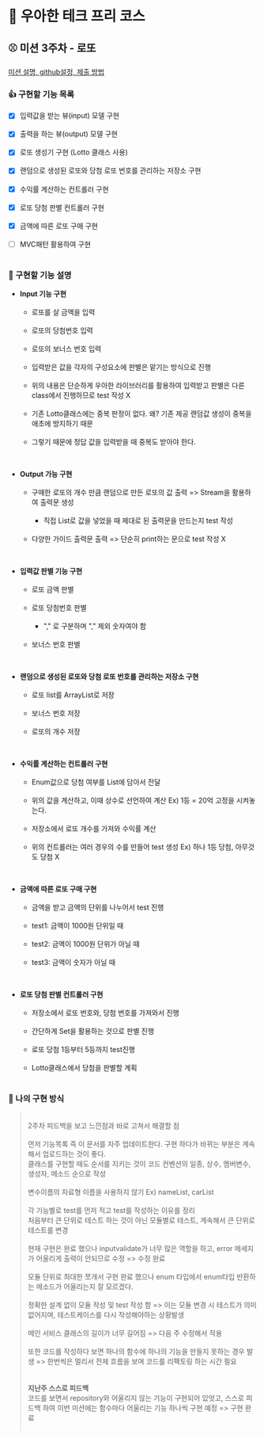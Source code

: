 # :tada: 우아한 테크 프리 코스

## :baseball: 미션 3주차 - 로또

[미션 설명, github설정, 제출 방법](https://github.com/woowacourse-precourse/java-racingcar-6)

### :thumbsup: 구현할 기능 목록

- [x] 입력값을 받는 뷰(input) 모델 구현</br></br>
- [x] 출력을 하는 뷰(output) 모델 구현</br></br>
- [x] 로또 생성기 구현 (Lotto 클래스 사용)</br></br>
- [x] 랜덤으로 생성된 로또와 당첨 로또 번호를 관리하는 저장소 구현 </br></br>
- [x] 수익률 계산하는 컨트롤러 구현</br></br>
- [x] 로또 당첨 판별 컨트롤러 구현</br></br>
- [x] 금액에 따른 로또 구매 구현</br></br>
- [ ] MVC패턴 활용하여 구현</br></br>

### :email: 구현할 기능 설명

- **Input 기능 구현**</br></br>
  - 로또를 살 금액을 입력</br></br>
  - 로또의 당첨번호 입력</br></br>
  - 로또의 보너스 번호 입력</br></br>
  - 입력받은 값을 각자의 구성요소에 판별은 맡기는 방식으로 진행</br></br>
  - 위의 내용은 단순하게 우아한 라이브러리를 활용하여 입력받고 판별은 다른 class에서 진행하므로 test 작성 X</br></br>
  - 기존 Lotto클래스에는 중복 판정이 없다. 왜? 기존 제공 랜덤값 생성이 중복을 애초에 방지하기 때문</br></br>
  - 그렇기 때문에 정답 값을 입력받을 때 중복도 받아야 한다.</br>

</br>

- **Output 가능 구현**</br></br>
    - 구매한 로또의 개수 만큼 랜덤으로 만든 로또의 값 출력 => Stream을 활용하여 출력문 생성</br></br>
      - 직접 List로 값을 넣었을 때 제대로 된 출력문을 만드는지 test 작성</br></br>
    - 다양한 가이드 출력문 출력 => 단순히 print하는 문으로 test 작성 X </br>

</br>

- **입력값 판별 기능 구현**</br></br>
  - 로또 금액 판별</br></br>
  - 로또 당첨번호 판별</br></br>
    - "," 로 구분하며 "," 제외 숫자여야 함</br></br>
  - 보너스 번호 판별</br>

</br>

- **랜덤으로 생성된 로또와 당첨 로또 번호를 관리하는 저장소 구현**</br></br>
  - 로또 list를 ArrayList로 저장</br></br>
  - 보너스 번호 저장</br></br>
  - 로또의 개수 저장</br>

</br>

- **수익률 계산하는 컨트롤러 구현**</br></br>
    - Enum값으로 당첨 여부를 List에 담아서 전달</br></br>
    - 위의 값을 계산하고, 이때 상수로 선언하여 계산 Ex) 1등 = 20억 고정을 시켜놓는다.</br></br>
    - 저장소에서 로또 개수를 가져와 수익률 계산</br></br>
    - 위의 컨트롤러는 여러 경우의 수를 만들어 test 생성 Ex) 하나 1등 당첨, 아무것도 당첨 X</br>

</br>

- **금액에 따른 로또 구매 구현**</br></br>
    - 금액을 받고 금액의 단위를 나누어서 test 진행</br></br>
    - test1: 금액이 1000원 단위일 때</br></br>
    - test2: 금액이 1000원 단위가 아닐 때</br></br>
    - test3: 금액이 숫자가 아닐 때</br>

</br>

- **로또 당첨 판별 컨트롤러 구현**</br></br>
  - 저장소에서 로또 번호와, 당첨 번호를 가져와서 진행</br></br>
  - 간단하게 Set을 활용하는 것으로 판별 진행</br></br>
  - 로또 당첨 1등부터 5등까지 test진행</br></br>
  - Lotto클래스에서 당첨을 판별할 계획</br></br>

### :turtle: 나의 구현 방식

> </br> 2주차 피드백을 보고 느낀점과 바로 고쳐서 해결할 점 </br></br>
> 먼저 기능목록 즉 이 문서를 자주 업데이트한다. 구현 하다가 바뀌는 부분은 계속해서 업로드하는 것이 좋다.</br>
> 클래스를 구현할 때도 순서를 지키는 것이 코드 컨벤션의 일종, 상수, 멤버변수, 생성자, 메소드 순으로 작성</br></br>
> 변수이름의 자료형 이름을 사용하지 않기 Ex) nameList, carList</br></br>
> 각 기능별로 test를 먼저 적고 test를 작성하는 이유를 정리</br>
> 처음부터 큰 단위로 테스트 하는 것이 아닌 모듈별로 테스트, 계속해서 큰 단위로 테스트를 변경</br></br>
> 현재 구현은 완료 했으나 inputvalidate가 너무 많은 역할을 하고, error 메세지가 어울리게 출력이 안되므로 수정 => 수정 완료</br></br>
> 모듈 단위로 최대한 쪼개서 구현 완료 했으나 enum 타입에서 enum타입 반환하는 메소드가 어울리는지 잘 모르겠다.</br></br>
> 정확한 설계 없이 모듈 작성 및 test 작성 함 => 이는 모듈 변경 시 테스트가 의미 없어지며, 테스트케이스를 다시 작성해야하는 상황발생</br></br>
> 메인 서비스 클래스의 길이가 너무 길어짐 => 다음 주 수정해서 적용</br></br>
> 또한 코드를 작성하다 보면 하나의 함수에 하나의 기능을 만들지 못하는 경우 발생 => 한번씩은 멀리서 전체 흐름을 보며 코드를 리팩토링 하는 시간 필요</br></br>
> </br>**지난주 스스로 피드백**</br>
> 코드를 보면서 repository와 어울리지 않는 기능이 구현되어 있엇고, 스스로 피드백 하여 
> 이번 미션에는 함수마다 어울리는 기능 하나씩 구현 예정 => 구현 완료</br></br>